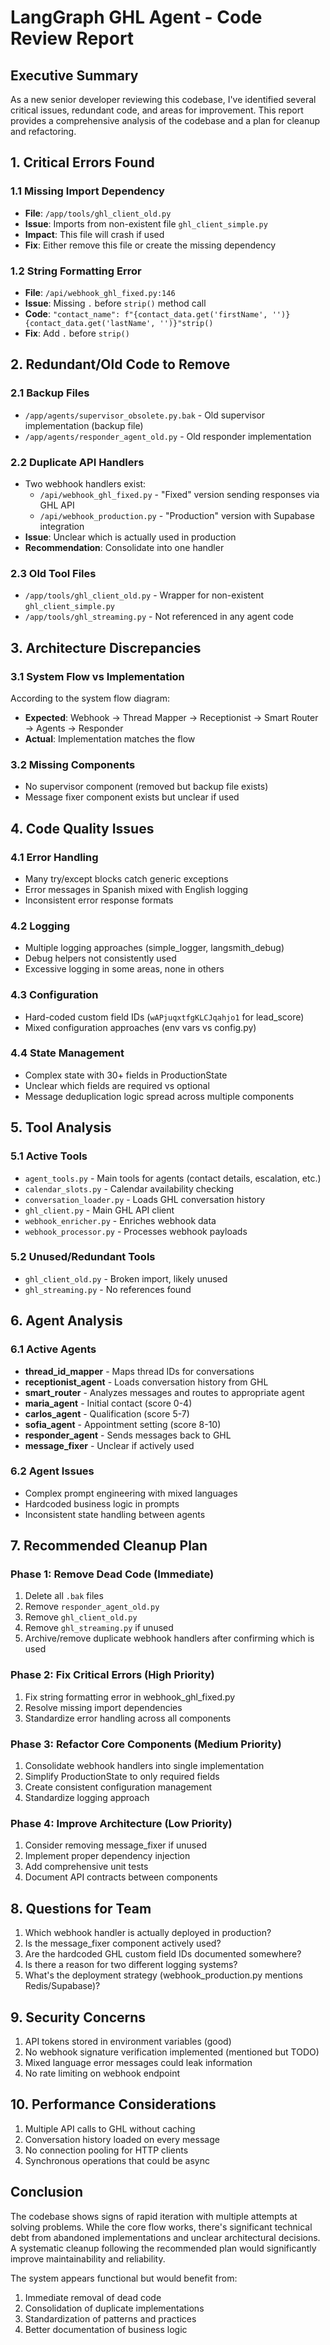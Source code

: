 # LangGraph GHL Agent - Code Review Report

## Executive Summary
As a new senior developer reviewing this codebase, I've identified several critical issues, redundant code, and areas for improvement. This report provides a comprehensive analysis of the codebase and a plan for cleanup and refactoring.

## 1. Critical Errors Found

### 1.1 Missing Import Dependency
- **File**: `/app/tools/ghl_client_old.py`
- **Issue**: Imports from non-existent file `ghl_client_simple.py`
- **Impact**: This file will crash if used
- **Fix**: Either remove this file or create the missing dependency

### 1.2 String Formatting Error
- **File**: `/api/webhook_ghl_fixed.py:146`
- **Issue**: Missing `.` before `strip()` method call
- **Code**: `"contact_name": f"{contact_data.get('firstName', '')} {contact_data.get('lastName', '')}"strip()`
- **Fix**: Add `.` before `strip()`

## 2. Redundant/Old Code to Remove

### 2.1 Backup Files
- `/app/agents/supervisor_obsolete.py.bak` - Old supervisor implementation (backup file)
- `/app/agents/responder_agent_old.py` - Old responder implementation

### 2.2 Duplicate API Handlers
- Two webhook handlers exist:
  - `/api/webhook_ghl_fixed.py` - "Fixed" version sending responses via GHL API
  - `/api/webhook_production.py` - "Production" version with Supabase integration
- **Issue**: Unclear which is actually used in production
- **Recommendation**: Consolidate into one handler

### 2.3 Old Tool Files
- `/app/tools/ghl_client_old.py` - Wrapper for non-existent `ghl_client_simple.py`
- `/app/tools/ghl_streaming.py` - Not referenced in any agent code

## 3. Architecture Discrepancies

### 3.1 System Flow vs Implementation
According to the system flow diagram:
- **Expected**: Webhook → Thread Mapper → Receptionist → Smart Router → Agents → Responder
- **Actual**: Implementation matches the flow

### 3.2 Missing Components
- No supervisor component (removed but backup file exists)
- Message fixer component exists but unclear if used

## 4. Code Quality Issues

### 4.1 Error Handling
- Many try/except blocks catch generic exceptions
- Error messages in Spanish mixed with English logging
- Inconsistent error response formats

### 4.2 Logging
- Multiple logging approaches (simple_logger, langsmith_debug)
- Debug helpers not consistently used
- Excessive logging in some areas, none in others

### 4.3 Configuration
- Hard-coded custom field IDs (`wAPjuqxtfgKLCJqahjo1` for lead_score)
- Mixed configuration approaches (env vars vs config.py)

### 4.4 State Management
- Complex state with 30+ fields in ProductionState
- Unclear which fields are required vs optional
- Message deduplication logic spread across multiple components

## 5. Tool Analysis

### 5.1 Active Tools
- `agent_tools.py` - Main tools for agents (contact details, escalation, etc.)
- `calendar_slots.py` - Calendar availability checking
- `conversation_loader.py` - Loads GHL conversation history
- `ghl_client.py` - Main GHL API client
- `webhook_enricher.py` - Enriches webhook data
- `webhook_processor.py` - Processes webhook payloads

### 5.2 Unused/Redundant Tools
- `ghl_client_old.py` - Broken import, likely unused
- `ghl_streaming.py` - No references found

## 6. Agent Analysis

### 6.1 Active Agents
- **thread_id_mapper** - Maps thread IDs for conversations
- **receptionist_agent** - Loads conversation history from GHL
- **smart_router** - Analyzes messages and routes to appropriate agent
- **maria_agent** - Initial contact (score 0-4)
- **carlos_agent** - Qualification (score 5-7)
- **sofia_agent** - Appointment setting (score 8-10)
- **responder_agent** - Sends messages back to GHL
- **message_fixer** - Unclear if actively used

### 6.2 Agent Issues
- Complex prompt engineering with mixed languages
- Hardcoded business logic in prompts
- Inconsistent state handling between agents

## 7. Recommended Cleanup Plan

### Phase 1: Remove Dead Code (Immediate)
1. Delete all `.bak` files
2. Remove `responder_agent_old.py`
3. Remove `ghl_client_old.py`
4. Remove `ghl_streaming.py` if unused
5. Archive/remove duplicate webhook handlers after confirming which is used

### Phase 2: Fix Critical Errors (High Priority)
1. Fix string formatting error in webhook_ghl_fixed.py
2. Resolve missing import dependencies
3. Standardize error handling across all components

### Phase 3: Refactor Core Components (Medium Priority)
1. Consolidate webhook handlers into single implementation
2. Simplify ProductionState to only required fields
3. Create consistent configuration management
4. Standardize logging approach

### Phase 4: Improve Architecture (Low Priority)
1. Consider removing message_fixer if unused
2. Implement proper dependency injection
3. Add comprehensive unit tests
4. Document API contracts between components

## 8. Questions for Team

1. Which webhook handler is actually deployed in production?
2. Is the message_fixer component actively used?
3. Are the hardcoded GHL custom field IDs documented somewhere?
4. Is there a reason for two different logging systems?
5. What's the deployment strategy (webhook_production.py mentions Redis/Supabase)?

## 9. Security Concerns

1. API tokens stored in environment variables (good)
2. No webhook signature verification implemented (mentioned but TODO)
3. Mixed language error messages could leak information
4. No rate limiting on webhook endpoint

## 10. Performance Considerations

1. Multiple API calls to GHL without caching
2. Conversation history loaded on every message
3. No connection pooling for HTTP clients
4. Synchronous operations that could be async

## Conclusion

The codebase shows signs of rapid iteration with multiple attempts at solving problems. While the core flow works, there's significant technical debt from abandoned implementations and unclear architectural decisions. A systematic cleanup following the recommended plan would significantly improve maintainability and reliability.

The system appears functional but would benefit from:
1. Immediate removal of dead code
2. Consolidation of duplicate implementations
3. Standardization of patterns and practices
4. Better documentation of business logic